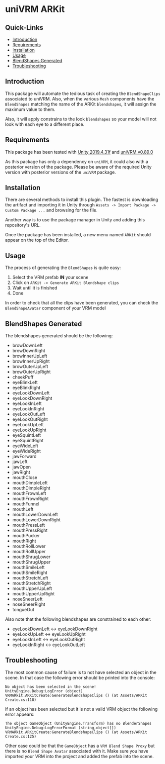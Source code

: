# uniVRM ARKit

## Quick-Links
- [Introduction](README.md#Introduction)
- [Requirements](README.md#Requirements)
- [Installation](README.md#Installation)
- [Usage](README.md#Usage)
- [BlendShapes Generated](README.md#BlendShapes-Generated)
- [Troubleshooting](README.md#Troubleshooting)

## Introduction

This package will automate the tedious task of creating the `BlendShapeClips` associated to uniVRM. Also, when the various `Mesh` components have the
`BlendShapes` matching the name of the ARKit `blendshapes`, it will assign the maximum value to them.

Also, it will apply constrains to the look `blendshapes` so your model will not look with each eye to a different place.

## Requirements

This package has been tested with [Unity 2019.4.31f](https://unity.com/releases/editor/whats-new/2019.4.31) and [uniVRM v0.89.0](https://github.com/vrm-c/UniVRM/releases/tag/v0.89.0)

As this package has only a dependency on `uniVRM`, it could also with a posterior version of the package. Please be aware of the required Unity version with posterior versions of the `uniVRM` package.

## Installation

There are several methods to install this plugin. The fastest is downloading the artifact and importing it in Unity through `Assets -> Import Package -> Custom Package ...`
and browsing for the file.

Another way is to use the package manager in Unity and adding this repository's URL.

Once the package has been installed, a new menu named `ARKit` should appear on the top of the Editor.

## Usage

The process of generating the `BlendShapes` is quite easy:
1. Select the VRM prefab **IN** your scene
2. Click on `ARKit -> Generate ARKit Blendshape clips`
3. Wait until it is finished
4. Done

In order to check that all the clips have been generated, you can check the `BlendShapeAvatar` component of your VRM model

## BlendShapes Generated

The blendshapes generated should be the following:
- browDownLeft
- browDownRight
- browInnerUpLeft
- browInnerUpRight
- browOuterUpLeft
- browOuterUpRight
- cheekPuff
- eyeBlinkLeft
- eyeBlinkRight
- eyeLookDownLeft
- eyeLookDownRight
- eyeLookInLeft
- eyeLookInRight
- eyeLookOutLeft
- eyeLookOutRight
- eyeLookUpLeft
- eyeLookUpRight
- eyeSquintLeft
- eyeSquintRight
- eyeWideLeft
- eyeWideRight
- jawForward
- jawLeft
- jawOpen
- jawRight
- mouthClose
- mouthDimpleLeft
- mouthDimpleRight
- mouthFrownLeft
- mouthFrownRight
- mouthFunnel
- mouthLeft
- mouthLowerDownLeft
- mouthLowerDownRight
- mouthPressLeft
- mouthPressRight
- mouthPucker
- mouthRight
- mouthRollLower
- mouthRollUpper
- mouthShrugLower
- mouthShrugUpper
- mouthSmileLeft
- mouthSmileRight
- mouthStretchLeft
- mouthStretchRight
- mouthUpperUpLeft
- mouthUpperUpRight
- noseSneerLeft
- noseSneerRight
- tongueOut

Also note that the following blendshapes are constrained to each other:
- eyeLookDownLeft <->   eyeLookDownRight
- eyeLookUpLeft <->     eyeLookUpRight
- eyeLookInLeft <->     eyeLookOutRight
- eyeLookInRight <->    eyeLookOutLeft

## Troubleshooting

The most common cause of failure is to not have selected an object in the scene.
In that case the following error should be printed into the console:
```
No object has been selected in the scene!
UnityEngine.Debug:LogError (object)
VRMARkit.ARKitCreate:GenerateBlendshapeClips () (at Assets/ARKit Create.cs:118)
```

If an object has been selected but it is not a valid VRM object the following error appears:
```
The object GameObject (UnityEngine.Transform) has no BlenderShapes
UnityEngine.Debug:LogErrorFormat (string,object[])
VRMARkit.ARKitCreate:GenerateBlendshapeClips () (at Assets/ARKit Create.cs:125)
```

Other case could be that the `GameObject` has a `VRM Blend Shape Proxy` but there is no `Blend Shape Avatar` associated with it.
Make sure you have imported your VRM into the project and added the prefab into the scene.